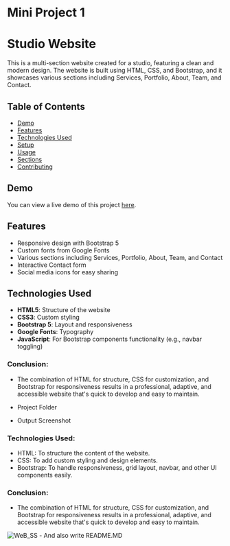 # Mini Project 1


# Studio Website

This is a multi-section website created for a studio, featuring a clean and modern design. The website is built using HTML, CSS, and Bootstrap, and it showcases various sections including Services, Portfolio, About, Team, and Contact.

## Table of Contents

- [Demo](#demo)
- [Features](#features)
- [Technologies Used](#technologies-used)
- [Setup](#setup)
- [Usage](#usage)
- [Sections](#sections)
- [Contributing](#contributing)

## Demo

You can view a live demo of this project [here](#).

## Features

- Responsive design with Bootstrap 5
- Custom fonts from Google Fonts
- Various sections including Services, Portfolio, About, Team, and Contact
- Interactive Contact form
- Social media icons for easy sharing

## Technologies Used

- **HTML5**: Structure of the website
- **CSS3**: Custom styling
- **Bootstrap 5**: Layout and responsiveness
- **Google Fonts**: Typography
- **JavaScript**: For Bootstrap components functionality (e.g., navbar toggling)


### Conclusion: 
   - The combination of HTML for structure, CSS for customization, and Bootstrap for responsiveness results in a professional, adaptive, and accessible website   that's  quick to develop and easy to maintain.

- Project Folder
- Output Screenshot


### Technologies Used:
   - HTML: To structure the content of the website.
   - CSS: To add custom styling and design elements.
   - Bootstrap: To handle responsiveness, grid layout, navbar, and other UI components easily.

### Conclusion: 
   - The combination of HTML for structure, CSS for customization, and Bootstrap for responsiveness results in a professional, adaptive, and accessible website   that's  quick to develop and easy to maintain.

  <img src="https://github.com/ArcherInfotechInhouseTraining/Web_Development_Mini_Projects/blob/main/Saurabh/Mini%20Project%201/Output%20Screenshots/_D__Boostrap_webpage_first_Webpage1.html%20(5).png?raw=true" alt="WeB_SS">
- And also write README.MD
